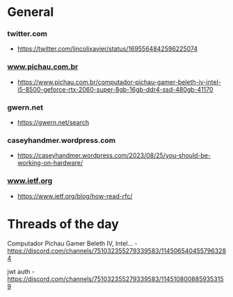 # General

### twitter.com
- <https://twitter.com/lincolixavier/status/1695564842596225074>

### www.pichau.com.br
- <https://www.pichau.com.br/computador-pichau-gamer-beleth-iv-intel-i5-8500-geforce-rtx-2060-super-8gb-16gb-ddr4-ssd-480gb-41170>

### gwern.net
- <https://gwern.net/search>

### caseyhandmer.wordpress.com
- <https://caseyhandmer.wordpress.com/2023/08/25/you-should-be-working-on-hardware/>

### www.ietf.org
- <https://www.ietf.org/blog/how-read-rfc/>

# Threads of the day

Computador Pichau Gamer Beleth IV, Intel... - https://discord.com/channels/751032355279339583/1145065404557963284


jwt auth - https://discord.com/channels/751032355279339583/1145108008859353159

